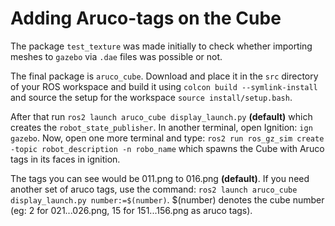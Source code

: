# Adding Aruco-tags on the Cube
The package ``test_texture`` was made initially to check whether importing meshes to ``gazebo`` via ``.dae`` files was possible or not.

The final package is ``aruco_cube``. Download and place it in the ``src`` directory of your ROS workspace and build it using ``colcon build --symlink-install`` and source the setup for the workspace ``source install/setup.bash``.

After that run ``ros2 launch aruco_cube display_launch.py`` **(default)** which creates the ``robot_state_publisher``. In another terminal, open Ignition: ``ign gazebo``. Now, open one more terminal and type: ``ros2 run ros_gz_sim create -topic robot_description -n robo_name`` which spawns the Cube with Aruco tags in its faces in ignition.

The tags you can see would be 011.png to 016.png **(default)**. If you need another set of aruco tags, use the command: ``ros2 launch aruco_cube display_launch.py number:=$(number)``. $(number) denotes the cube number (eg: 2 for 021...026.png, 15 for 151...156.png as aruco tags).
